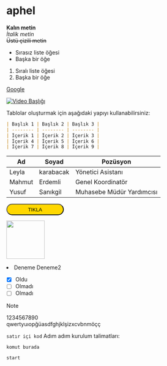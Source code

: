 # aphel

**Kalın metin**  
*İtalik metin*  
~~Üstü çizili metin~~

- Sırasız liste öğesi
- Başka bir öğe

1. Sıralı liste öğesi
2. Başka bir öğe

[Google](https://www.google.com)

[![Video Başlığı](https://img.youtube.com/vi/VIDEO_ID/0.jpg)](https://www.youtube.com/watch?v=VIDEO_ID)


Tablolar oluşturmak için aşağıdaki yapıyı kullanabilirsiniz:

```markdown
| Başlık 1 | Başlık 2 | Başlık 3 |
| -------- | -------- | -------- |
| İçerik 1 | İçerik 2 | İçerik 3 |
| İçerik 4 | İçerik 5 | İçerik 6 |
| İçerik 7 | İçerik 8 | İçerik 9 |
```
<table>
<thead>
<tr class="header">
<th>Ad</th>
<th>Soyad</th>
<th>Pozüsyon</th>
</tr>
</thead>
<tbody>
<tr class="odd">
<td>Leyla</td>
<td>karabacak</td>
<td>Yönetici Asistanı</td>
</tr>
<tr class="even">
<td>Mahmut</td>
<td>Erdemli</td>
<td>Genel Koordinatör</td>
</tr>
<tr class="odd">
<td>Yusuf</td>
<td>Sanıkgil</td>
<td>Muhasebe Müdür Yardımcısı</td>
</tr>
</tbody>
</table>

<button style="width: 150px; height: 30px; background-color: gold; color: black; border-radius: 50px">TIKLA</button>

<img style="width: 100px" src="https://static8.depositphotos.com/1472772/963/i/450/depositphotos_9632219-stock-photo-red-button-isolated.jpg">

<p></p>
<li><a> Deneme </a> <a>Deneme2</a> </li>

- [x] Oldu
- [ ] Olmadı
- [ ] Olmadı

> [!NOTE]  
> 1234567890   
> qwertyuıopğüasdfghjklşizxcvbnmöçç

`satır içi kod`
Adım adım kurulum talimatları:

```cpp
komut burada
```
``` bash
start
```
